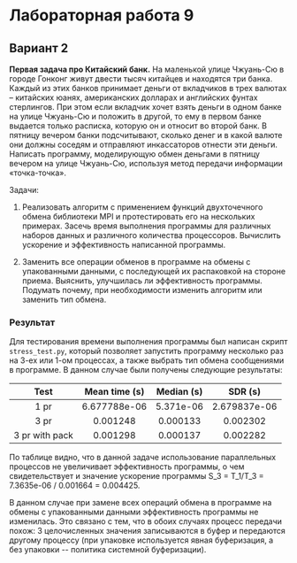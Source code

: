 # Лабораторная работа 9

## Вариант 2

**Первая задача про Китайский банк.** На маленькой улице Чжуань-Сю в городе Гонконг живут двести тысяч китайцев и находятся три банка.
Каждый из этих банков принимает деньги от вкладчиков в трех валютах –
китайских юанях, американских долларах и английских фунтах стерлингов.
При этом если вкладчик хочет взять деньги в одном банке на улице Чжуань-Сю 
и положить в другой, то ему в первом банке выдается только расписка,
которую он и относит во второй банк. В пятницу вечером банки подсчитывают, 
сколько денег и в какой валюте они должны соседям и отправляют инкассаторов 
отнести эти деньги. Написать программу, моделирующую обмен деньгами в пятницу
вечером на улице Чжуань-Сю, используя метод передачи информации «точка-точка».

Задачи:

1. Реализовать алгоритм с применением функций двухточечного обмена библиотеки 
MPI и протестировать его на нескольких примерах. Засечь время выполнения 
программы для различных наборов данных и различного количества процессоров. 
Вычислить ускорение и эффективность написанной программы.

2. Заменить все операции обменов в программе на обмены с упакованными данными, 
с последующей их распаковкой на стороне приема. Выяснить, улучшилась ли 
эффективность программы. Подумать почему, при необходимости изменить 
алгоритм или заменить тип обмена.

### Результат

Для тестирования времени выполнения программы был написан скрипт `stress_test.py`,
который позволяет запустить программу несколько раз на 3-ех или 1-ом процессах,
а также выбрать тип обмена сообщениями в программе. В данном случае были получены
следующие результаты:

|      Test      | Mean time (s) | Median (s) |   SDR (s)    |
| :------------: | :-----------: | :--------: | :----------: |
|      1 pr      | 6.677788e-06  | 5.371e-06  | 2.679837e-06 |
|      3 pr      |   0.001248    |  0.000133  |   0.002302   |
| 3 pr with pack |   0.001298    |  0.000137  |   0.002282   |

По таблице видно, что в данной задаче использование параллельных процессов
не увеличивает эффективность программы, о чем свидетельствует и значение
ускорение программы S_3 = T_1/T_3 = 7.3635e-06 / 0.001664 = 0.004425.

В данном случае при замене всех операций обмена в программе на обмены с упакованными данными
эффективность программы не изменилась. Это связано с тем, что в обоих случаях
процесс передачи похож: 3 целочисленных значения записываются в буфер и передаются
другому процессу (при упаковке используется явная буферизация, а без упаковки -- политика
системной буферизации). 
